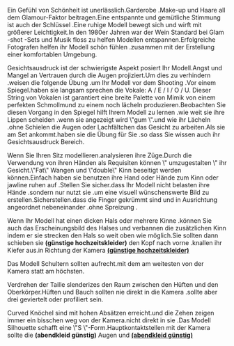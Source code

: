 <p>Ein Gefühl von Schönheit ist unerlässlich.Garderobe .Make-up und Haare all dem Glamour-Faktor beitragen.Eine entspannte und gemütliche Stimmung ist auch der Schlüssel .Eine ruhige Modell bewegt sich und wirft mit größerer Leichtigkeit.In den 1980er Jahren war der Wein Standard bei Glam -shot -Sets und Musik floss zu helfen Modellen entspannen.Erfolgreiche Fotografen helfen ihr Modell schön fühlen .zusammen mit der Erstellung einer komfortablen Umgebung.</p><p>Gesichtsausdruck ist der schwierigste Aspekt posiert Ihr Modell.Angst und Mangel an Vertrauen durch die Augen projiziert.Um dies zu verhindern .weisen die folgende Übung .um Ihr Modell vor dem Shooting .Vor einem Spiegel.haben sie langsam sprechen die Vokale: A / E / I / O / U. Dieser String von Vokalen ist garantiert eine breite Palette von Mimik von einem perfekten Schmollmund zu einem noch lächeln produzieren.Beobachten Sie diesen Vorgang in den Spiegel hilft Ihrem Modell zu lernen .wie weit sie ihre Lippen scheiden .wenn sie angezeigt wird \"gum \".und wie ihr Lächeln .ohne Schielen die Augen oder Lachfältchen das Gesicht zu arbeiten.Als sie am Set ankommt.haben sie die Übung für Sie .so dass Sie wissen auch ihr Gesichtsausdruck Bereich.</p><p>Wenn Sie Ihren Sitz modellieren.analysieren ihre Züge.Durch die Verwendung von ihren Händen als Requisiten können \" umzugestalten \" ihr Gesicht.\"Fat\" Wangen und \"double\" Kinn beseitigt werden können.Einfach haben sie benutzen ihre Hand oder Hände zum Kinn oder jawline ruhen auf .Stellen Sie sicher.dass Ihr Modell nicht belasten ihre Hände .sondern nur nutzt sie .um eine visuell wünschenswerte Bild zu erstellen.Sicherstellen.dass die Finger gekrümmt sind und in Ausrichtung angeordnet nebeneinander .ohne Spreizung .</p><p>Wenn Ihr Modell hat einen dicken Hals oder mehrere Kinne .können Sie auch das Erscheinungsbild des Halses und verbannen die zusätzlichen Kinn indem er sie strecken den Hals so weit oben wie möglich.Sie sollten dann schieben sie <b>(günstige hochzeitskleider)</b>  den Kopf nach vorne .knallen ihr Kiefer aus.in Richtung der Kamera <a href="http://www.egeben.de/"><b>(günstige hochzeitskleider)</b></a></p><p>Das Modell Schultern sollten aufrecht.mit dem am weitesten von der Kamera statt am höchsten.</p><p>Verdrehen der Taille slenderizes den Raum zwischen den Hüften und den Oberkörper.Hüften und Bauch sollten nie direkt in die Kamera .sollte aber drei geviertelt oder profiliert sein.</p><p>Curved Knöchel sind mit hohen Absätzen erreicht.und die Zehen zeigen immer ein bisschen weg von der Kamera.nicht direkt in sie .Das Modell Silhouette schafft eine \"S \"-Form.Hauptkontaktstellen mit der Kamera sollte die <b>(abendkleid günstig)</b>  Augen und <a href="http://www.egeben.de/abendkleider-gunstig-c-77"><b>(abendkleid günstig)</b></a></p>
